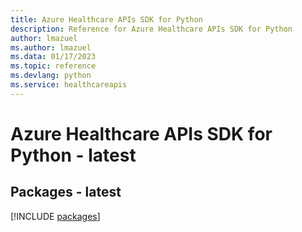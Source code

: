 ```yaml
---
title: Azure Healthcare APIs SDK for Python
description: Reference for Azure Healthcare APIs SDK for Python
author: lmazuel
ms.author: lmazuel
ms.data: 01/17/2023
ms.topic: reference
ms.devlang: python
ms.service: healthcareapis
---
```

# Azure Healthcare APIs SDK for Python - latest
## Packages - latest
[!INCLUDE [packages](healthcare-apis-index.md)]